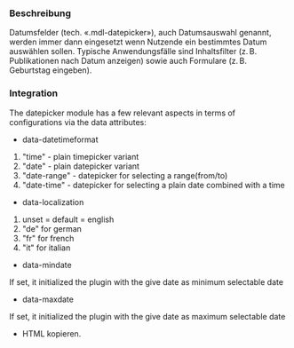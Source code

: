 ### Beschreibung

<p>Datumsfelder (tech. «.mdl-datepicker»), auch Datumsauswahl genannt, werden immer dann eingesetzt wenn Nutzende ein bestimmtes Datum auswählen sollen. Typische Anwendungsfälle sind Inhaltsfilter (z.&#8239B. Publikationen nach Datum anzeigen) sowie auch Formulare (z.&#8239B. Geburtstag eingeben).</p> 

### Integration

The datepicker module has a few relevant aspects in terms of configurations via the data attributes:

- data-datetimeformat 
1. "time" -  plain timepicker variant
2. "date" -  plain datepicker variant
3. "date-range" -  datepicker for selecting a range(from/to)
4. "date-time" -  datepicker for selecting a plain date combined with a time

- data-localization
1. unset = default = english
2. "de" for german
3. "fr" for french
4. "it" for italian

- data-mindate

If set, it initialized the plugin with the give date as minimum selectable date

- data-maxdate

If set, it initialized the plugin with the give date as maximum selectable date

* HTML kopieren.
